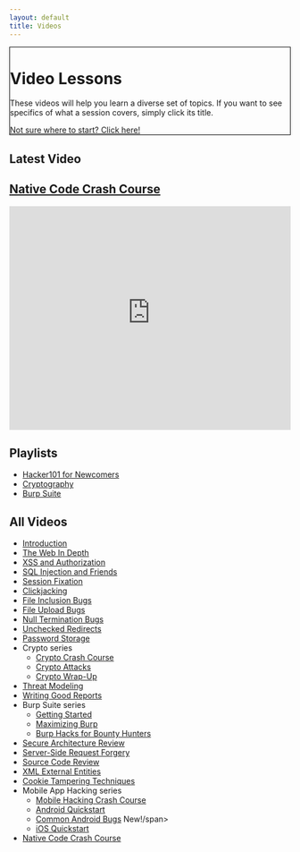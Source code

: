 ```yaml
---
layout: default
title: Videos
---
```


<div class="container-fluid">
	<div class="position-relative overflow-hidden row mb-5 text-center bg-light text-dark" style="border: 1px solid black">
		<div class="col">
			<h1 class="display-5 font-weight-normal">Video Lessons</h1>
			<p class="lead font-weight-normal">These videos will help you learn a diverse set of topics.  If you want to see specifics of what a session covers, simply click its title.</p>
			<a class="btn btn-success mb-2" href="resources#2">Not sure where to start? Click here!</a>
		</div>
		<div class="product-device box-shadow d-none d-md-block"></div>
		<div class="product-device product-device-2 box-shadow d-none d-md-block"></div>
	</div>
</div>
<div class="container-fluid pt-3">
	<div class="row">
		<div class="col-sm-50 mb-4 pb-2 text-center text-white">
			<div class="mb-0">
				<h2 class="display-5">Latest Video</h2>
				<h2 class="display-5 text-white"><a href="sessions/native_code_crash_course">Native Code Crash Course</a></h2>
			</div>
			<iframe id="ytplayer" type="text/html" width="100%" height="400" src="https://www.youtube-nocookie.com/embed/NeeCfLNyTwo?rel=0&autoplay=0&origin={{ site.url }}" frameborder="0"></iframe>
		</div>
		<div class="col-sm-28 mb-4 pb-2 border-left border-success">
			<h2 class="display-5">Playlists</h2>
			<ul>
				<li><a href="playlists/newcomers">Hacker101 for Newcomers</a></li>
				<li><a href="playlists/cryptography">Cryptography</a></li>
				<li><a href="playlists/burp_suite">Burp Suite</a></li>
			</ul>
			<h2 class="display-5">All Videos</h2>
			<ul>
				<li><a href="sessions/introduction">Introduction</a></li>
				<li><a href="sessions/web_in_depth">The Web In Depth</a></li>
				<li><a href="sessions/xss">XSS and Authorization</a></li>
				<li><a href="sessions/sqli">SQL Injection and Friends</a></li>
				<li><a href="sessions/session_fixation">Session Fixation</a></li>
				<li><a href="sessions/clickjacking">Clickjacking</a></li>
				<li><a href="sessions/file_inclusion">File Inclusion Bugs</a></li>
				<li><a href="sessions/file_uploads">File Upload Bugs</a></li>
				<li><a href="sessions/null_termination">Null Termination Bugs</a></li>
				<li><a href="sessions/unchecked_redirects">Unchecked Redirects</a></li>
				<li><a href="sessions/password_storage">Password Storage</a></li>
				<li>Crypto series
					<ul>
						<li><a href="sessions/crypto_crash_course">Crypto Crash Course</a></li>
						<li><a href="sessions/crypto_attacks">Crypto Attacks</a></li>
						<li><a href="sessions/crypto_wrap-up">Crypto Wrap-Up</a></li>
					</ul>
				</li>
				<li><a href="sessions/threat_modeling">Threat Modeling</a></li>
				<li><a href="sessions/good_reports">Writing Good Reports</a></li>
				<li>Burp Suite series
					<ul>
						<li><a href="sessions/burp101">Getting Started</a></li>
						<li><a href="sessions/burp201">Maximizing Burp</a></li>
						<li><a href="sessions/burp301">Burp Hacks for Bounty Hunters</a></li>
					</ul>
				</li>
				<li><a href="sessions/secure_architecture">Secure Architecture Review</a></li>
				<li><a href="sessions/ssrf">Server-Side Request Forgery</a></li>
				<li><a href="sessions/source_review">Source Code Review</a></li>
				<li><a href="sessions/xxe">XML External Entities</a></li>
				<li><a href="sessions/cookie_tampering">Cookie Tampering Techniques</a></li>
				<li>Mobile App Hacking series
					<ul>
						<li><a href="sessions/mobile_crash_course">Mobile Hacking Crash Course</a></li>
						<li><a href="sessions/android_quickstart">Android Quickstart</a></li>
						<li><a href="sessions/common_android_bugs">Common Android Bugs</a> <span class="badge badge-pill badge-danger">New!/span>
</li>
						<li><a href="sessions/ios_quickstart">iOS Quickstart</a></li>
					</ul>
				</li>
				<li><a href="sessions/native_code_crash_course">Native Code Crash Course</a></li>
			</ul>
		</div>
	</div>
</div>